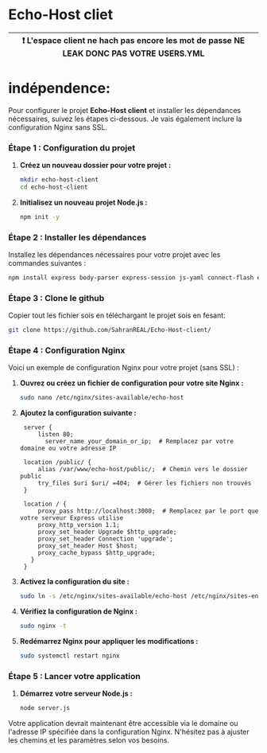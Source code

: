 # Echo-Host cliet
   | :exclamation:   L'espace client ne **hach** pas encore les mot de passe NE LEAK DONC PAS VOTRE USERS.YML                                             |
   |------------------------------------------------------------------------------------------------------------------------------------------------------|

# indépendence:
Pour configurer le projet **Echo-Host client** et installer les dépendances nécessaires, suivez les étapes ci-dessous. Je vais également inclure la configuration Nginx sans SSL.

### Étape 1 : Configuration du projet

1. **Créez un nouveau dossier pour votre projet :**
   ```bash
   mkdir echo-host-client
   cd echo-host-client
   ```

2. **Initialisez un nouveau projet Node.js :**
   ```bash
   npm init -y
   ```

### Étape 2 : Installer les dépendances

Installez les dépendances nécessaires pour votre projet avec les commandes suivantes :

```bash
npm install express body-parser express-session js-yaml connect-flash ejs uuid axios
```

### Étape 3 : Clone le github
Copier tout les fichier sois en téléchargant le projet sois en fesant:
```bash
git clone https://github.com/SahranREAL/Echo-Host-client/
```

### Étape 4 : Configuration Nginx

Voici un exemple de configuration Nginx pour votre projet (sans SSL) :

1. **Ouvrez ou créez un fichier de configuration pour votre site Nginx :**
   ```bash
   sudo nano /etc/nginx/sites-available/echo-host
   ```

2. **Ajoutez la configuration suivante :**

   ```nginx
    server {
        listen 80;
          server_name your_domain_or_ip;  # Remplacez par votre domaine ou votre adresse IP

    location /public/ {
        alias /var/www/echo-host/public/;  # Chemin vers le dossier public
        try_files $uri $uri/ =404;  # Gérer les fichiers non trouvés
    }

    location / {
        proxy_pass http://localhost:3000;  # Remplacez par le port que votre serveur Express utilise
        proxy_http_version 1.1;
        proxy_set_header Upgrade $http_upgrade;
        proxy_set_header Connection 'upgrade';
        proxy_set_header Host $host;
        proxy_cache_bypass $http_upgrade;
      }
    }

   ```

3. **Activez la configuration du site :**
   ```bash
   sudo ln -s /etc/nginx/sites-available/echo-host /etc/nginx/sites-enabled/
   ```

4. **Vérifiez la configuration de Nginx :**
   ```bash
   sudo nginx -t
   ```

5. **Redémarrez Nginx pour appliquer les modifications :**
   ```bash
   sudo systemctl restart nginx
   ```

### Étape 5 : Lancer votre application

1. **Démarrez votre serveur Node.js :**
   ```bash
   node server.js
   ```

Votre application devrait maintenant être accessible via le domaine ou l'adresse IP spécifiée dans la configuration Nginx. N'hésitez pas à ajuster les chemins et les paramètres selon vos besoins.
